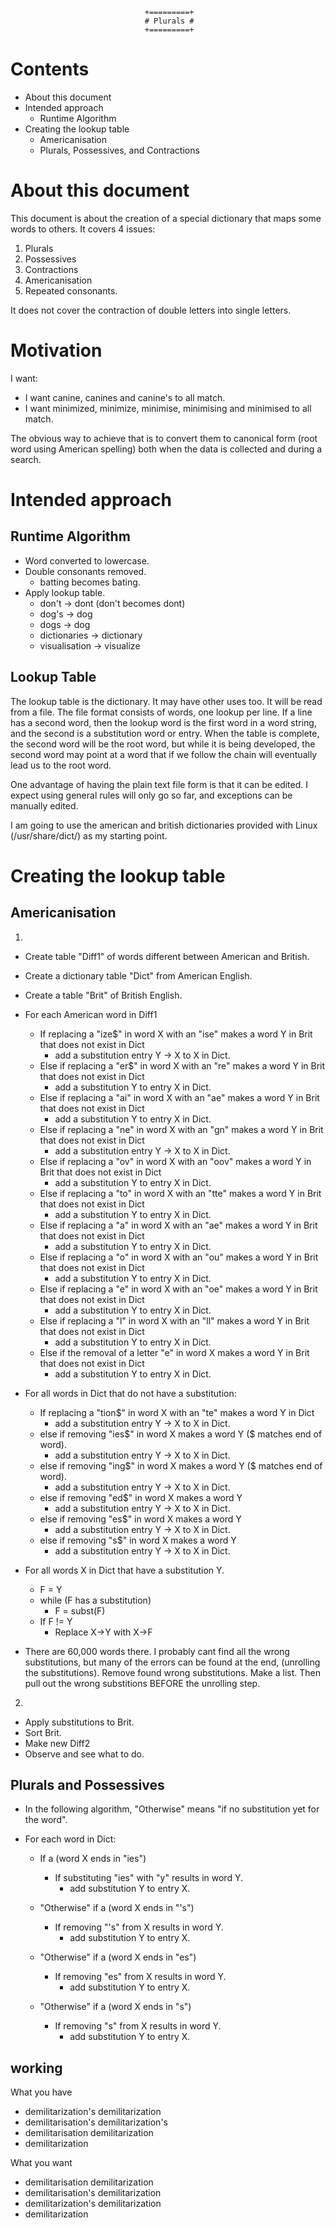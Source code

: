 								  +=========+
								  #	Plurals #
								  +=========+

Contents
========
*	About this document
*	Intended approach
	*	Runtime Algorithm
*	Creating the lookup table
	*	Americanisation
	*	Plurals, Possessives, and Contractions


About this document
===================
This document is about the creation of a special dictionary that maps
some words to others.  It covers 4 issues:
1) Plurals
2) Possessives
3) Contractions
4) Americanisation
5) Repeated consonants.


It does not cover the contraction of double letters into single letters.


Motivation
==========

I want:
*	I want canine, canines and canine's to all match.
*	I want minimized, minimize, minimise, minimising and minimised to all match.

The obvious way to achieve that is to convert them to canonical form
(root word using American spelling) both when the data is collected and
during a search.


Intended approach
=================

Runtime Algorithm
-----------------
*	Word converted to lowercase.
*	Double consonants removed.
	*	batting becomes bating.
*	Apply lookup table.
	*	don't -> dont (don't becomes dont)
	*	dog's -> dog
	*	dogs -> dog
	*	dictionaries -> dictionary
	*	visualisation -> visualize

Lookup Table
------------
The lookup table is the dictionary.  It may have other uses too.
It will be read from a file.  The file format consists of words, one
lookup per
line.  If a line has a second word, then the lookup word is the first
word in a word string, and the second is a substitution word or entry.
When the table is complete, the second word will be the root word, but
while it is being developed, the second word may point at a word that if
we follow the chain will eventually lead us to the root word.

One advantage of having the plain text file form is that it can be
edited.  I expect using general rules will only go so far, and
exceptions can be manually edited.

I am going to use the american and british dictionaries provided with
Linux (/usr/share/dict/) as my starting point.


Creating the lookup table
=========================

Americanisation
---------------

1)
*	Create table "Diff1" of words different between American and British.
*	Create a dictionary table "Dict" from American English.
*	Create a table "Brit" of British English.

*	For each American word in Diff1
	*	If replacing a "ize$" in word X with an "ise" makes a word Y in Brit
			that does not exist in Dict
		*	add a substitution entry Y -> X to X in Dict. 
	*	Else if replacing a "er$" in word X with an "re" makes a word Y
			in Brit that does not exist in Dict
		*	add a substitution Y to entry X in Dict. 
	*	Else if replacing a "ai" in word X with an "ae" makes a word Y in Brit
			that does not exist in Dict
		*	add a substitution Y to entry X in Dict. 
	*	Else if replacing a "ne" in word X with an "gn" makes a word Y in Brit
			that does not exist in Dict
		*	add a substitution entry Y -> X to X in Dict. 
	*	Else if replacing a "ov" in word X with an "oov" makes a word Y in Brit
			that does not exist in Dict
		*	add a substitution Y to entry X in Dict. 
	*	Else if replacing a "to" in word X with an "tte" makes a word Y in Brit
			that does not exist in Dict
		*	add a substitution Y to entry X in Dict. 
	*	Else if replacing a "a" in word X with an "ae" makes a word Y in Brit
			that does not exist in Dict
		*	add a substitution Y to entry X in Dict. 
	*	Else if replacing a "o" in word X with an "ou" makes a word Y in Brit
			that does not exist in Dict
		*	add a substitution Y to entry X in Dict. 
	*	Else if replacing a "e" in word X with an "oe" makes a word Y in Brit
			that does not exist in Dict
		*	add a substitution Y to entry X in Dict. 
	*	Else if replacing a "l" in word X with an "ll" makes a word Y in Brit
			that does not exist in Dict
		*	add a substitution Y to entry X in Dict. 
	*	Else if the removal of a letter "e" in word X makes a word Y in Brit
			that does not exist in Dict
		*	add a substitution Y to entry X in Dict. 

*	For all words in Dict that do not have a substitution:
	*	If replacing a "tion$" in word X with an "te" makes a word Y in Dict
		*	add a substitution entry Y -> X to X in Dict. 
	*	else if removing "ies$" in word X makes a word Y  ($ matches end of word).
		*	add a substitution entry Y -> X to X in Dict. 
	*	else if removing "ing$" in word X makes a word Y  ($ matches end of word).
		*	add a substitution entry Y -> X to X in Dict. 
	*	else if removing "ed$" in word X makes a word Y
		*	add a substitution entry Y -> X to X in Dict. 
	*	else if removing "es$" in word X makes a word Y
		*	add a substitution entry Y -> X to X in Dict. 
	*	else if removing "s$" in word X makes a word Y
		*	add a substitution entry Y -> X to X in Dict. 

*	For all words X in Dict that have a substitution Y.
	*	F = Y
	*	while (F has a substitution)
		*	F = subst(F)
	*	If F != Y
		*	Replace X->Y with X->F

*	There are 60,000 words there.  I probably cant find all the wrong
	substitutions, but many of the errors can be found at
	the end, (unrolling the substitutions).  Remove found wrong
	substitutions.  Make a list.  Then pull out the wrong substitions
	BEFORE the unrolling step.


2)
*	Apply substitutions to Brit.
*	Sort Brit.
*	Make new Diff2
*	Observe and see what to do.


Plurals and Possessives
-----------------------

*	In the following algorithm, "Otherwise" means
	"if no substitution yet for the word".

*	For each word in Dict: 
	*	If a (word X ends in "ies")  
		*	If substituting "ies" with "y" results in word Y.
			*	add substitution Y to entry X.

	*	"Otherwise" if a (word X ends in "'s")  
		*	If removing "'s" from X results in word Y.
			*	add substitution Y to entry X.

	*	"Otherwise" if a (word X ends in "es")  
		*	If removing "es" from X results in word Y.
			*	add substitution Y to entry X.

	*	"Otherwise" if a (word X ends in "s")  
		*	If removing "s" from X results in word Y.
			*	add substitution Y to entry X.

working
-------

What you have
*	demilitarization's demilitarization
*	demilitarisation's demilitarization's
*	demilitarisation demilitarization
*	demilitarization

What you want
*	demilitarisation   demilitarization
*	demilitarisation's demilitarization
*	demilitarization's demilitarization
*	demilitarization
